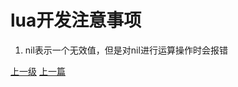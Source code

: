 # lua开发注意事项
1. nil表示一个无效值，但是对nil进行运算操作时会报错



































[上一级](base.md)
[上一篇](lua_CartesianProduct.md)

